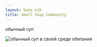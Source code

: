 ```yaml
---
layout: base.njk
title: Small Soup Community
---
```


обычный суп

![обычный суп в своей среде обитания](/soups/basic.JPG)
